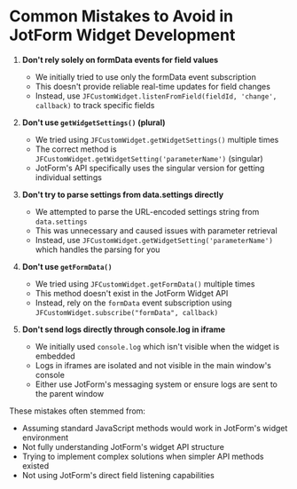 # Common Mistakes to Avoid in JotForm Widget Development

1. **Don't rely solely on formData events for field values**
   - We initially tried to use only the formData event subscription
   - This doesn't provide reliable real-time updates for field changes
   - Instead, use `JFCustomWidget.listenFromField(fieldId, 'change', callback)` to track specific fields

2. **Don't use `getWidgetSettings()` (plural)**
   - We tried using `JFCustomWidget.getWidgetSettings()` multiple times
   - The correct method is `JFCustomWidget.getWidgetSetting('parameterName')` (singular)
   - JotForm's API specifically uses the singular version for getting individual settings

3. **Don't try to parse settings from data.settings directly**
   - We attempted to parse the URL-encoded settings string from `data.settings`
   - This was unnecessary and caused issues with parameter retrieval
   - Instead, use `JFCustomWidget.getWidgetSetting('parameterName')` which handles the parsing for you

4. **Don't use `getFormData()`**
   - We tried using `JFCustomWidget.getFormData()` multiple times
   - This method doesn't exist in the JotForm Widget API
   - Instead, rely on the `formData` event subscription using `JFCustomWidget.subscribe("formData", callback)`

5. **Don't send logs directly through console.log in iframe**
   - We initially used `console.log` which isn't visible when the widget is embedded
   - Logs in iframes are isolated and not visible in the main window's console
   - Either use JotForm's messaging system or ensure logs are sent to the parent window

These mistakes often stemmed from:
- Assuming standard JavaScript methods would work in JotForm's widget environment
- Not fully understanding JotForm's widget API structure
- Trying to implement complex solutions when simpler API methods existed
- Not using JotForm's direct field listening capabilities
